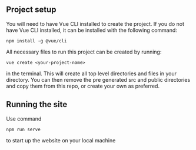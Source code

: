 ## Project setup
You will need to have Vue CLI installed to create the project. If you do not have Vue CLI installed, it can be installed with the following command:
```
npm install -g @vue/cli
```
All necessary files to run this project can be created by running:
```vue
vue create <your-project-name>
```
in the terminal. This will create all top level directories and files in your directory. You can then remove the pre generated src and public directories and copy them from this repo, or create your own as preferred.

## Running the site
Use command
```
npm run serve
```
to start up the website on your local machine
